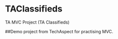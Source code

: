 # TAClassifieds
TA MVC Project (TA Classifieds)


##Demo project from TechAspect for practising MVC.